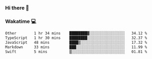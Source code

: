 ### Hi there 👋

<!--
**kikyou14/kikyou14** is a ✨ _special_ ✨ repository because its `README.md` (this file) appears on your GitHub profile.

Here are some ideas to get you started:

- 🔭 I’m currently working on ...
- 🌱 I’m currently learning ...
- 👯 I’m looking to collaborate on ...
- 🤔 I’m looking for help with ...
- 💬 Ask me about ...
- 📫 How to reach me: ...
- 😄 Pronouns: ...
- ⚡ Fun fact: ...
-->

### Wakatime 💻

<!--START_SECTION:waka-->

```txt
Other        1 hr 34 mins    ████████▓░░░░░░░░░░░░░░░░   34.12 %
TypeScript   1 hr 30 mins    ████████░░░░░░░░░░░░░░░░░   32.37 %
JavaScript   48 mins         ████▒░░░░░░░░░░░░░░░░░░░░   17.32 %
Markdown     33 mins         ███░░░░░░░░░░░░░░░░░░░░░░   11.99 %
Swift        5 mins          ▒░░░░░░░░░░░░░░░░░░░░░░░░   01.81 %
```

<!--END_SECTION:waka-->
